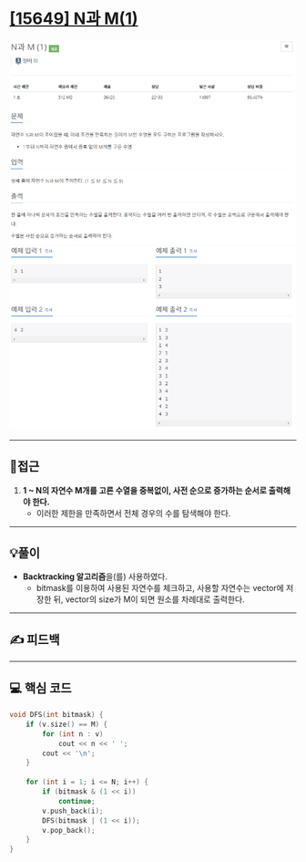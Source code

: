 # [[15649] N과 M(1)](https://www.acmicpc.net/problem/15649)

![](imgs/1.PNG)
![](imgs/2.PNG)
___
## 🤔접근
1. <b>1 ~ N의 자연수 M개를 고른 수열을 중복없이, 사전 순으로 증가하는 순서로 출력해야 한다.</b>
	- 이러한 제한을 만족하면서 전체 경우의 수를 탐색해야 한다.
___
## 💡풀이
- <b>Backtracking 알고리즘</b>을(를) 사용하였다.
	- bitmask를 이용하여 사용된 자연수를 체크하고, 사용할 자연수는 vector에 저장한 뒤, vector의 size가 M이 되면 원소를 차례대로 출력한다.
___
## ✍ 피드백
___
## 💻 핵심 코드
```c++
void DFS(int bitmask) {
	if (v.size() == M) {
		for (int n : v)
			cout << n << ' ';
		cout << '\n';
	}

	for (int i = 1; i <= N; i++) {
		if (bitmask & (1 << i))
			continue;
		v.push_back(i);
		DFS(bitmask | (1 << i));
		v.pop_back();
	}
}
```